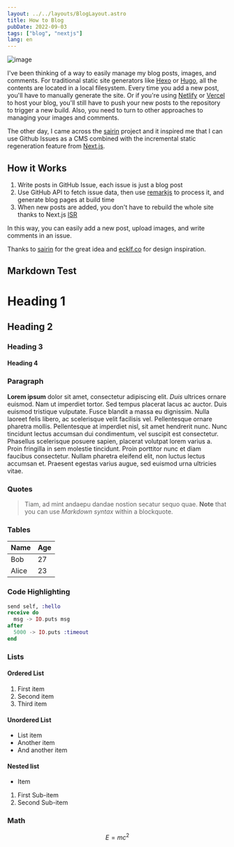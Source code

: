```yaml
---
layout: ../../layouts/BlogLayout.astro
title: How to Blog
pubDate: 2022-09-03
tags: ["blog", "nextjs"]
lang: en
---
```


![image](https://user-images.githubusercontent.com/10807119/157442527-52a26d06-7ec9-4136-aa76-dafd8cf12422.png)

I've been thinking of a way to easily manage my blog posts, images, and comments. For traditional static site generators like [Hexo](https://hexo.io/) or [Hugo](https://gohugo.io/), all the contents are located in a local filesystem. Every time you add a new post, you'll have to manually generate the site. Or if you're using [Netlify](https://www.netlify.com/) or [Vercel](https://vercel.com/) to host your blog, you'll still have to push your new posts to the repository to trigger a new build. Also, you need to turn to other approaches to managing your images and comments.

The other day, I came across the [sairin](https://github.com/djyde/sairin) project and it inspired me that I can use Github Issues as a CMS combined with the incremental static regeneration feature from [Next.js](https://nextjs.org/).

## How it Works

1. Write posts in GitHub Issue, each issue is just a blog post
2. Use GitHub API to fetch issue data, then use [remarkjs](https://github.com/remarkjs/remark) to process it, and generate blog pages at build time
3. When new posts are added, you don't have to rebuild the whole site thanks to Next.js [ISR](https://nextjs.org/docs/basic-features/data-fetching/incremental-static-regeneration)

In this way, you can easily add a new post, upload images, and write comments in an issue.

Thanks to [sairin](https://github.com/djyde/sairin) for the great idea and [ecklf.co](https://ecklf.com/) for design inspiration.

## Markdown Test

# Heading 1

## Heading 2

### Heading 3

#### Heading 4

### Paragraph

**Lorem ipsum** dolor sit amet, consectetur adipiscing elit. *Duis* ultrices ornare euismod. Nam ut imperdiet tortor. Sed tempus placerat lacus ac auctor. Duis euismod tristique vulputate. Fusce blandit a massa eu dignissim. Nulla laoreet felis libero, ac scelerisque velit facilisis vel. Pellentesque ornare pharetra mollis. Pellentesque at imperdiet nisl, sit amet hendrerit nunc. Nunc tincidunt lectus accumsan dui condimentum, vel suscipit est consectetur. Phasellus scelerisque posuere sapien, placerat volutpat lorem varius a. Proin fringilla in sem molestie tincidunt. Proin porttitor nunc et diam faucibus consectetur. Nullam pharetra eleifend elit, non luctus lectus accumsan et. Praesent egestas varius augue, sed euismod urna ultricies vitae.

### Quotes

> Tiam, ad mint andaepu dandae nostion secatur sequo quae.
> **Note** that you can use *Markdown syntax* within a blockquote.

### Tables

| Name  | Age |
| ----- | --- |
| Bob   | 27  |
| Alice | 23  |

### Code Highlighting

```elixir
send self, :hello
receive do
  msg -> IO.puts msg
after
  5000 -> IO.puts :timeout
end
```

### Lists

#### Ordered List

1. First item
2. Second item
3. Third item

#### Unordered List

* List item
* Another item
* And another item

#### Nested list

* Item
1. First Sub-item
2. Second Sub-item

### Math

$$E=mc^2$$
